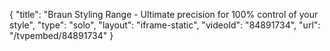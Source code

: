 {
    "title": "Braun Styling Range - Ultimate precision for 100% control of your style",
    "type": "solo",
    "layout": "iframe-static",
    "videoId": "84891734",
    "url": "\/tvpembed\/84891734"
}